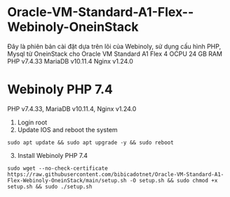 # Oracle-VM-Standard-A1-Flex--Webinoly-OneinStack
Đây là phiên bản cài đặt dựa trên lõi của Webinoly, sử dụng cấu hình PHP, Mysql từ OneinStack cho Oracle VM Standard A1 Flex 4 OCPU 24 GB RAM
PHP v7.4.33 
MariaDB v10.11.4 
Nginx v1.24.0
# Webinoly PHP 7.4
PHP v7.4.33, MariaDB v10.11.4, Nginx v1.24.0
1. Login root
2. Update IOS and reboot the system
```shell
sudo apt update && sudo apt upgrade -y && sudo reboot
```
3. Install Webinoly PHP 7.4
```shell
sudo wget --no-check-certificate https://raw.githubusercontent.com/bibicadotnet/Oracle-VM-Standard-A1-Flex-Webinoly-OneinStack/main/setup.sh -O setup.sh && sudo chmod +x setup.sh && sudo ./setup.sh
```
